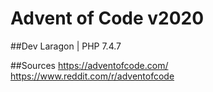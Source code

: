 Advent of Code v2020
====================

##Dev
Laragon | PHP 7.4.7

##Sources
https://adventofcode.com/
https://www.reddit.com/r/adventofcode